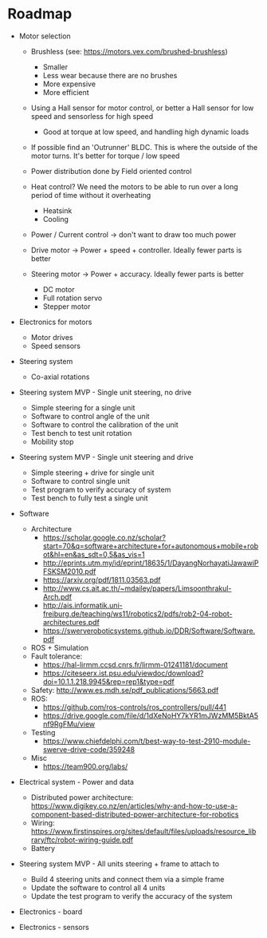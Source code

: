 # Roadmap

* Motor selection
  * Brushless (see: https://motors.vex.com/brushed-brushless)
    * Smaller
    * Less wear because there are no brushes
    * More expensive
    * More efficient
  * Using a Hall sensor for motor control, or better a Hall sensor for low speed and sensorless for high speed
    * Good at torque at low speed, and handling high dynamic loads
  * If possible find an 'Outrunner' BLDC. This is where the outside of the motor turns. It's better for torque / low speed
  * Power distribution done by Field oriented control
  * Heat control? We need the motors to be able to run over a long period of time without it overheating
    * Heatsink
    * Cooling
  * Power / Current control -> don't want to draw too much power

  * Drive motor -> Power + speed + controller. Ideally fewer parts is better
  * Steering motor -> Power + accuracy. Ideally fewer parts is better
    * DC motor
    * Full rotation servo
    * Stepper motor

* Electronics for motors
  * Motor drives
  * Speed sensors

* Steering system
  * Co-axial rotations

* Steering system MVP - Single unit steering, no drive
  * Simple steering for a single unit
  * Software to control angle of the unit
  * Software to control the calibration of the unit
  * Test bench to test unit rotation
  * Mobility stop

* Steering system MVP - Single unit steering and drive
  * Simple steering + drive for single unit
  * Software to control single unit
  * Test program to verify accuracy of system
  * Test bench to fully test a single unit

* Software
  * Architecture
    * https://scholar.google.co.nz/scholar?start=70&q=software+architecture+for+autonomous+mobile+robot&hl=en&as_sdt=0,5&as_vis=1
    * http://eprints.utm.my/id/eprint/18635/1/DayangNorhayatiJawawiPFSKSM2010.pdf
    * https://arxiv.org/pdf/1811.03563.pdf
    * http://www.cs.ait.ac.th/~mdailey/papers/Limsoonthrakul-Arch.pdf
    * http://ais.informatik.uni-freiburg.de/teaching/ws11/robotics2/pdfs/rob2-04-robot-architectures.pdf
    * https://swerveroboticsystems.github.io/DDR/Software/Software.pdf
  * ROS + Simulation
  * Fault tolerance:
    * https://hal-lirmm.ccsd.cnrs.fr/lirmm-01241181/document
    * https://citeseerx.ist.psu.edu/viewdoc/download?doi=10.1.1.218.9945&rep=rep1&type=pdf
  * Safety: http://www.es.mdh.se/pdf_publications/5663.pdf
  * ROS:
    * https://github.com/ros-controls/ros_controllers/pull/441
    * https://drive.google.com/file/d/1dXeNoHY7kYR1mJWzMM5BktA5nf9RgFMu/view
  * Testing
    * https://www.chiefdelphi.com/t/best-way-to-test-2910-module-swerve-drive-code/359248
  * Misc
    * https://team900.org/labs/

* Electrical system - Power and data
  * Distributed power architecture: https://www.digikey.co.nz/en/articles/why-and-how-to-use-a-component-based-distributed-power-architecture-for-robotics
  * Wiring: https://www.firstinspires.org/sites/default/files/uploads/resource_library/ftc/robot-wiring-guide.pdf
  * Battery

* Steering system MVP - All units steering + frame to attach to
  * Build 4 steering units and connect them via a simple frame
  * Update the software to control all 4 units
  * Update the test program to verify the accuracy of the system

* Electronics - board

* Electronics - sensors

